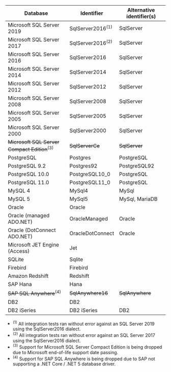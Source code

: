 Database | Identifier | Alternative identifier(s)
---------|------------|---------------------------
Microsoft SQL Server 2019 | SqlServer2016<sup>(1)</sup> | SqlServer
Microsoft SQL Server 2017 | SqlServer2016<sup>(2)</sup> | SqlServer
Microsoft SQL Server 2016 | SqlServer2016 | SqlServer
Microsoft SQL Server 2014 | SqlServer2014 | SqlServer
Microsoft SQL Server 2012 | SqlServer2012 | SqlServer
Microsoft SQL Server 2008 | SqlServer2008 | SqlServer
Microsoft SQL Server 2005 | SqlServer2005 | SqlServer
Microsoft SQL Server 2000 | SqlServer2000 | SqlServer
~~Microsoft SQL Server Compact Edition~~<sup>(3)</sup> | ~~SqlServerCe~~ | ~~SqlServer~~
PostgreSQL | Postgres | PostgreSQL
PostgreSQL 9.2 | Postgres92 | PostgreSQL92
PostgreSQL 10.0 | PostgreSQL10_0 | PostgreSQL
PostgreSQL 11.0 | PostgreSQL11_0 | PostgreSQL
MySQL 4 | MySql4 | MySql
MySQL 5 | MySql5 | MySql, MariaDB
Oracle  | Oracle |
Oracle (managed ADO.NET) | OracleManaged | Oracle
Oracle (DotConnect ADO.NET) | OracleDotConnect | Oracle
Microsoft JET Engine (Access) | Jet |
SQLite | Sqlite |
Firebird | Firebird |
Amazon Redshift | Redshift |
SAP Hana | Hana |
~~SAP SQL Anywhere~~<sup>(4)</sup> | ~~SqlAnywhere16~~ | ~~SqlAnywhere~~
DB2 | DB2 |
DB2 iSeries | DB2 iSeries | DB2

- <sup>(1)</sup> All integration tests ran without error against an SQL Server 2019 using the SqlServer2016 dialect.
- <sup>(2)</sup> All integration tests ran without error against an SQL Server 2017 using the SqlServer2016 dialect.
- <sup>(3)</sup> Support for Microsoft SQL Server Compact Edition is being dropped due to Microsoft end-of-life support date passing.
- <sup>(4)</sup> Support for SAP SQL Anywhere is being dropped due to SAP not supporting a .NET Core / .NET 5 database driver.